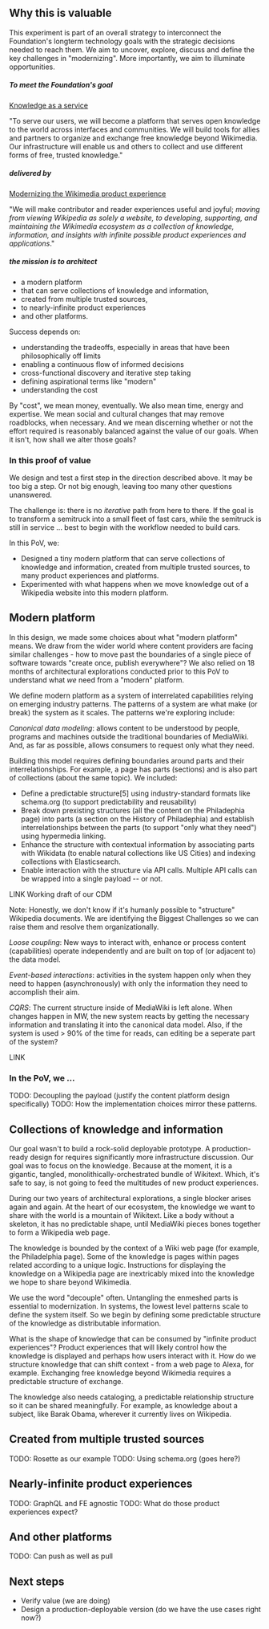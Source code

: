 ## Why this is valuable

This experiment is part of an overall strategy to interconnect the Foundation's longterm technology goals with the strategic decisions needed to reach them. We aim to uncover, explore, discuss and define the key challenges in "modernizing". More importantly, we aim to illuminate opportunities.

##### To meet the Foundation's goal
[Knowledge as a service](https://meta.wikimedia.org/wiki/Strategy/Wikimedia_movement/2017)

"To serve our users, we will become a platform that serves open knowledge to the world across interfaces and communities. We will build tools for allies and partners to organize and exchange free knowledge beyond Wikimedia. Our infrastructure will enable us and others to collect and use different forms of free, trusted knowledge."

##### delivered by
[Modernizing the Wikimedia product experience](https://meta.wikimedia.org/wiki/Wikimedia_Foundation_Medium-term_plan_2019)

"We will make contributor and reader experiences useful and joyful; *moving from viewing Wikipedia as solely a website, to developing, supporting, and maintaining the Wikimedia ecosystem as a collection of knowledge, information, and insights with infinite possible product experiences and applications*."

##### the mission is to architect   
- a modern platform
- that can serve collections of knowledge and information,
- created from multiple trusted sources,
- to nearly-infinite product experiences
- and other platforms.

Success depends on:
- understanding the tradeoffs, especially in areas that have been philosophically off limits
- enabling a continuous flow of informed decisions
- cross-functional discovery and iterative step taking
- defining aspirational terms like "modern"
- understanding the cost

By "cost", we mean money, eventually. We also mean time, energy and expertise. We mean social and cultural changes that may remove roadblocks, when necessary. And we mean discerning whether or not the effort required is reasonably balanced against the value of our goals. When it isn't, how shall we alter those goals?  

### In this proof of value
We design and test a first step in the direction described above. It may be too big a step. Or not big enough, leaving too many other questions unanswered.

The challenge is: there is no *iterative* path from here to there. If the goal is to transform a semitruck into a small fleet of fast cars, while the semitruck is still in service ... best to begin with the workflow needed to build cars.

In this PoV, we:
- Designed a tiny modern platform that can serve collections of knowledge and information, created from multiple trusted sources, to many product experiences and platforms.
- Experimented with what happens when we move knowledge out of a Wikipedia website into this modern platform.

## Modern platform
In this design, we made some choices about what "modern platform" means. We draw from the wider world where content providers are facing similar challenges - how to move past the boundaries of a single piece of software towards "create once, publish everywhere"? We also relied on 18 months of architectural explorations conducted prior to this PoV to understand what *we* need from a "modern" platform.

We define modern platform as a system of interrelated capabilities relying on emerging industry patterns. The patterns of a system are what make (or break) the system as it scales. The patterns we're exploring include:

*Canonical data modeling*: allows content to be understood by people, programs and machines outside the traditional boundaries of MediaWiki. And, as far as possible, allows consumers to request only what they need.

Building this model requires defining boundaries around parts and their interrelationships. For example, a page has parts (sections) and is also part of collections (about the same topic). We included:

- Define a predictable structure[5] using industry-standard formats like schema.org (to support predictability and reusability)
- Break down prexisting structures (all the content on the Philadephia page) into parts (a section on the History of Philadephia) and establish interrelationships between the parts (to support "only what they need") using hypermedia linking.
- Enhance the structure with contextual information by associating parts with Wikidata (to enable natural collections like US Cities) and indexing collections with Elasticsearch.
- Enable interaction with the structure via API calls. Multiple API calls can be wrapped into a single payload -- or not.

LINK Working draft of our CDM

Note: Honestly, we don't know if it's humanly possible to "structure" Wikipedia documents. We are identifying the Biggest Challenges so we can raise them and resolve them organizationally.

*Loose coupling*: New ways to interact with, enhance or process content (capabilities) operate independently and are built on top of (or adjacent to) the data model.

*Event-based interactions*: activities in the system happen only when they need to happen (asynchronously) with only the information they need to accomplish their aim.

*CQRS*: The current structure inside of MediaWiki is left alone. When changes happen in MW, the new system reacts by getting the necessary information and translating it into the canonical data model. Also, if the system is used > 90% of the time for reads, can editing be a seperate part of the system?

LINK

### In the PoV, we ...
TODO: Decoupling the payload (justify the content platform design specifically)
TODO: How the implementation choices mirror these patterns.

## Collections of knowledge and information

Our goal wasn't to build a rock-solid deployable prototype. A production-ready design for requires significantly more infrastructure discussion. Our goal was to focus on the knowledge. Because at the moment, it is a gigantic, tangled, monolithically-orchestrated bundle of Wikitext. Which, it's safe to say, is not going to feed the multitudes of new product experiences.

During our two years of architectural explorations, a single blocker arises again and again. At the heart of our ecosystem, the knowledge we want to share with the world is a mountain of Wikitext. Like a body without a skeleton, it has no predictable shape, until MediaWiki pieces bones together to form a Wikipedia web page.

The knowledge is bounded by the context of a Wiki web page (for example, the Philadelphia page). Some of the knowledge is pages within pages related according to a unique logic. Instructions for displaying the knowledge on a Wikipedia page are inextricably mixed into the knowledge we hope to share beyond Wikimedia.

We use the word "decouple" often. Untangling the enmeshed parts is essential to modernization. In systems, the lowest level patterns scale to define the system itself. So we begin by defining some predictable structure of the knowledge as distributable information.

What is the shape of knowledge that can be consumed by "infinite product experiences"? Product experiences that will likely control how the knowledge is displayed and perhaps how users interact with it. How do we structure knowledge that can shift context - from a web page to Alexa, for example. Exchanging free knowledge beyond Wikimedia requires a predictable structure of exchange.

The knowledge also needs cataloging, a predictable relationship structure so it can be shared meaningfully. For example, as knowledge about a subject, like Barak Obama, wherever it currently lives on Wikipedia.

## Created from multiple trusted sources
TODO: Rosette as our example
TODO: Using schema.org (goes here?)

## Nearly-infinite product experiences

TODO: GraphQL and FE agnostic
TODO: What do those product experiences expect?

## And other platforms

TODO: Can push as well as pull

## Next steps
- Verify value (we are doing)
- Design a production-deployable version (do we have the use cases right now?)
